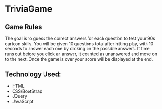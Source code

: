 # TriviaGame

## Game Rules
The goal is to guess the correct answers for each question to test your 90s cartoon skills. You will be given 10 questions total after hitting play, with 10 seconds to answer each one by clicking on the possible answers. If time runs out before you click an answer, it counted as unanswered and move on to the next. Once the game is over your score will be displayed at the end.

## Technology Used:

* HTML
* CSS/BootStrap
* JQuery
* JavaScript